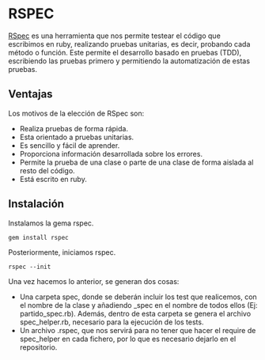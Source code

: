 # RSPEC

[RSpec](https://rspec.info/) es una herramienta que nos permite testear el código que escribimos en ruby, realizando pruebas unitarias, es decir, probando cada método o función. Este permite el desarrollo basado en pruebas (TDD), escribiendo las pruebas primero y permitiendo la automatización de estas pruebas.

## Ventajas

Los motivos de la elección de RSpec son:

- Realiza pruebas de forma rápida.
- Esta orientado a pruebas unitarias.
- Es sencillo y fácil de aprender.
- Proporciona información desarrollada sobre los errores.
- Permite la prueba de una clase o parte de una clase de forma aislada al resto del código.
- Está escrito en ruby.

## Instalación

Instalamos la gema rspec.

`gem install rspec`

Posteriormente, iniciamos rspec.

`rspec --init`

Una vez hacemos lo anterior, se generan dos cosas:
- Una carpeta spec, donde se deberán incluir los test que realicemos, con el nombre de la clase y añadiendo _spec en el nombre de todos ellos (Ej: partido_spec.rb). Además, dentro de esta carpeta se genera el archivo spec_helper.rb, necesario para la ejecución de los tests.
- Un archivo .rspec, que nos servirá para no tener que hacer el require de spec_helper en cada fichero, por lo que es necesario dejarlo en el repositorio.